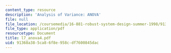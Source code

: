 ```yaml
---
content_type: resource
description: 'Analysis of Variance: ANOVA'
file: null
file_location: /coursemedia/16-881-robust-system-design-summer-1998/91368a385ca86f8e958cdf7600845dac_l7_anova4.pdf
file_type: application/pdf
resourcetype: Document
title: l7_anova4.pdf
uid: 91368a38-5ca8-6f8e-958c-df7600845dac
---
```

